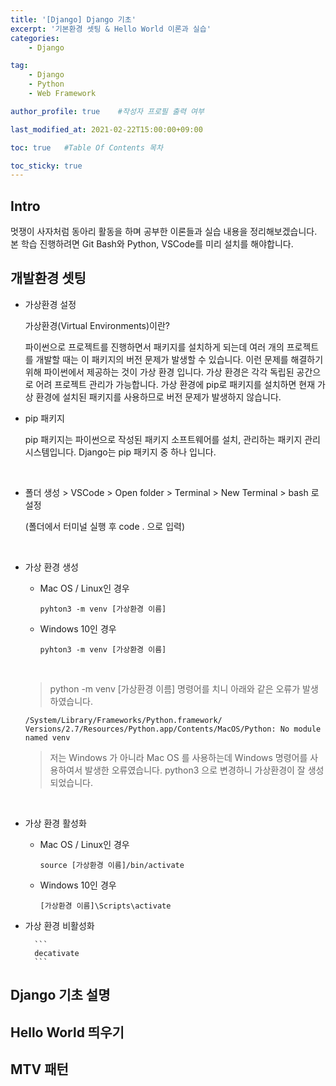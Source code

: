 ```yaml
---
title: '[Django] Django 기초' 
excerpt: '기본환경 셋팅 & Hello World 이론과 실습'
categories:
    - Django

tag:
    - Django 
    - Python
    - Web Framework

author_profile: true    #작성자 프로필 출력 여부

last_modified_at: 2021-02-22T15:00:00+09:00

toc: true   #Table Of Contents 목차 

toc_sticky: true
---
```


## Intro

멋쟁이 사자처럼 동아리 활동을 하며 공부한 이론들과 실습 내용을 정리해보겠습니다. 본 학습 진행하려면 Git Bash와 Python, VSCode를 미리 설치를 해야합니다. 

## 개발환경 셋팅

- 가상환경 설정 

    가상환경(Virtual Environments)이란? 

    파이썬으로 프로젝트를 진행하면서 패키지를 설치하게 되는데 여러 개의 프로젝트를 개발할 때는 이 패키지의 버전 문제가 발생할 수 있습니다. 이런 문제를 해결하기 위해 파이썬에서 제공하는 것이 가상 환경 입니다. 가상 환경은 각각 독립된 공간으로 어려 프로젝트 관리가 가능합니다. 가상 환경에 pip로 패키지를 설치하면 현재 가상 환경에 설치된 패키지를 사용하므로 버전 문제가 발생하지 않습니다. 

- pip 패키지  

    pip 패키지는 파이썬으로 작성된 패키지 소프트웨어를 설치, 관리하는 패키지 관리 시스템입니다. Django는 pip 패키지 중 하나 입니다.  

<br>

- 폴더 생성 > VSCode > Open folder > Terminal > New Terminal > bash 로 설정
 
    (폴더에서 터미널 실행 후 code . 으로 입력)

<br>

- 가상 환경 생성 

    - Mac OS / Linux인 경우

        ``` 
        pyhton3 -m venv [가상환경 이름]
        ```

    - Windows 10인 경우
    
        ``` 
        pyhton3 -m venv [가상환경 이름]
        ```

    <br>

    >    python -m venv [가상환경 이름] 명령어를 치니 아래와 같은 오류가 발생하였습니다.

    ```
    /System/Library/Frameworks/Python.framework/ Versions/2.7/Resources/Python.app/Contents/MacOS/Python: No module named venv
    ``` 
    >   저는 Windows 가 아니라 Mac OS 를 사용하는데 Windows 명령어를 사용하여서 발생한 오류였습니다. python3 으로 변경하니 가상환경이 잘 생성 되었습니다. 

    <br>

- 가상 환경 활성화

    - Mac OS / Linux인 경우

        ``` 
        source [가상환경 이름]/bin/activate
        ```

    - Windows 10인 경우
    
        ``` 
        [가상환경 이름]\Scripts\activate
        ```

- 가상 환경 비활성화

        ```
        decativate
        ```


## Django 기초 설명


## Hello World 띄우기


## MTV 패턴 




